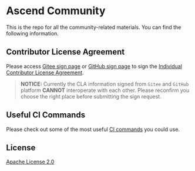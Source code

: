# Ascend Community

This is the repo for all the community-related materials. You can find the
following information.

## Contributor License Agreement

Please access [Gitee sign page](https://clasign.osinfra.cn/sign/Z2l0ZWUlMkZhc2NlbmQ=)
or [GitHub sign page](https://clasign.osinfra.cn/sign/Z2l0aHViJTJGQXNjZW5k)
to sign the [Individual Contributor License Agreement](ICLA.txt).

> **NOTICE:** Currently the CLA information signed from `Gitee` and `GitHub` platform
**CANNOT** interoperate with each other. Please reconfirm you choose the right place
before submitting the sign request.

## Useful CI Commands

Please check out some of the most useful [CI commands](command.md)
you could use.

## License

[Apache License 2.0](LICENSE)
